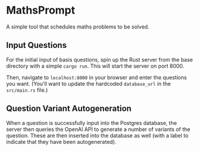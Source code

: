 # MathsPrompt

A simple tool that schedules maths problems to be solved.

## Input Questions

For the initial input of basis questions, spin up the Rust server from the base
directory with a simple `cargo run`. This will start the server on port 8000.

Then, navigate to `localhost:8000` in your browser and enter the questions you
want. (You'll want to update the hardcoded `database_url` in the `src/main.rs` file.)

## Question Variant Autogeneration

When a question is successfully input into the Postgres database, the server
then queries the OpenAI API to generate a number of variants of the question.
These are then inserted into the database as well (with a label to indicate that
they have been autogenerated).
